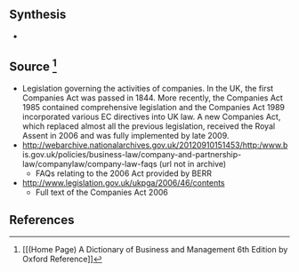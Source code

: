 ## Synthesis
- 
## Source [^1]
- Legislation governing the activities of companies. In the UK, the first Companies Act was passed in 1844. More recently, the Companies Act 1985 contained comprehensive legislation and the Companies Act 1989 incorporated various EC directives into UK law. A new Companies Act, which replaced almost all the previous legislation, received the Royal Assent in 2006 and was fully implemented by late 2009.
- http://webarchive.nationalarchives.gov.uk/20120910151453/http:/www.b is.gov.uk/policies/business-law/company-and-partnership-law/companylaw/company-law-faqs (url not in archive)
	- FAQs relating to the 2006 Act provided by BERR
- http://www.legislation.gov.uk/ukpga/2006/46/contents
	- Full text of the Companies Act 2006
## References

[^1]: [[(Home Page) A Dictionary of Business and Management 6th Edition by Oxford Reference]]